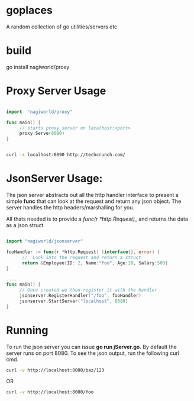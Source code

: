 goplaces
========

A random collection of go utilities/servers etc

build
======
go install nagiworld/proxy

Proxy Server Usage
==================
```go 

import  "nagiworld/proxy"

func main() {
     // starts proxy server on localhost:<port>
     proxy.Serve(8090)
}
```

```sh

curl -x localhost:8090 http://techcrunch.com/
```

JsonServer Usage:
=================
The json server abstracts out all the http handler interface to present a simple __func__ that   can look at the request and return any json object. The server handles the http headers/marshalling for you.

All thats needed is to provide a __func_(r *http.Request)__ and returns the data as a json struct

```go

import "nagiworld/jsonserver"

fooHandler := func(r *http.Request) (interface{}, error) {
      //  Look into the request and return a struct 
      return &Employee{ID: 2, Name:"foo", Age:20, Salary:500}
}

....
func main() {
     // Once created we then register it with the handler 
     jsonserver.RegisterHandler("/foo", fooHandler)
     jsonserver.StartServer("localhost", 8080)
}
```

Running
==========
To run the json server you can issue __go run jServer.go__. By default the server runs on port 8080. To see the json output, run the following curl cmd.

```sh 
curl -v http://localhost:8080/baz/123
```

OR 

```sh
curl -v http://localhost:8080/foo
```


